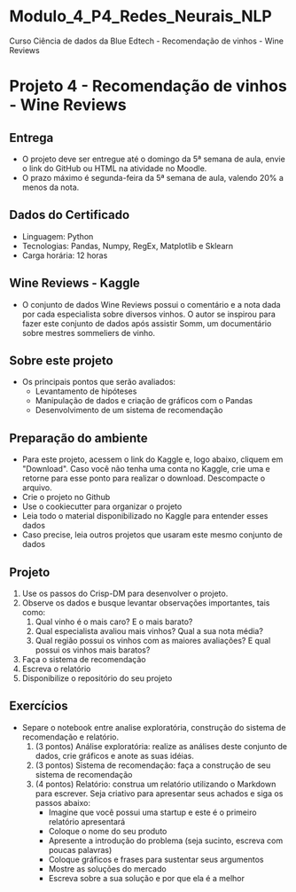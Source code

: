# Modulo_4_P4_Redes_Neurais_NLP
Curso Ciência de dados da Blue Edtech - Recomendação de vinhos - Wine Reviews


# Projeto 4 - Recomendação de vinhos - Wine Reviews

## Entrega
  - O projeto deve ser entregue até o domingo da 5ª semana de aula, envie o link do GitHub ou HTML na atividade no Moodle.
  - O prazo máximo é segunda-feira da 5ª semana de aula, valendo 20% a menos da nota.

## Dados do Certificado
  - Linguagem: Python
  - Tecnologias: Pandas, Numpy, RegEx, Matplotlib e Sklearn
  - Carga horária: 12 horas

## Wine Reviews - Kaggle
  - O conjunto de dados Wine Reviews possui o comentário e a nota dada por cada especialista sobre diversos vinhos. O autor se inspirou para fazer este conjunto de dados após assistir Somm, um documentário sobre mestres sommeliers de vinho.

## Sobre este projeto
  - Os principais pontos que serão avaliados:
     - Levantamento de hipóteses
     - Manipulação de dados e criação de gráficos com o Pandas
     - Desenvolvimento de um sistema de recomendação

## Preparação do ambiente
  - Para este projeto, acessem o link do Kaggle e, logo abaixo, cliquem em "Download". Caso você não tenha uma conta no Kaggle, crie uma e retorne para esse ponto para realizar o download. Descompacte o arquivo.
  - Crie o projeto no Github
  - Use o cookiecutter para organizar o projeto
  - Leia todo o material disponibilizado no Kaggle para entender esses dados
  - Caso precise, leia outros projetos que usaram este mesmo conjunto de dados

## Projeto
  1. Use os passos do Crisp-DM para desenvolver o projeto.
  2. Observe os dados e busque levantar observações importantes, tais como:
     1. Qual vinho é o mais caro? E o mais barato?
     2. Qual especialista avaliou mais vinhos? Qual a sua nota média?
     3. Qual região possui os vinhos com as maiores avaliações? E qual possui os vinhos mais baratos?
  3. Faça o sistema de recomendação
  4. Escreva o relatório
  5. Disponibilize o repositório do seu projeto

## Exercícios
  - Separe o notebook entre analise exploratória, construção do sistema de recomendação e relatório.
     1. (3 pontos) Análise exploratória: realize as análises deste conjunto de dados, crie gráficos e anote as suas idéias.
     2. (3 pontos) Sistema de recomendação: faça a construção de seu sistema de recomendação
     3. (4 pontos) Relatório: construa um relatório utilizando o Markdown para escrever. Seja criativo para apresentar seus achados e siga os passos abaixo:
        - Imagine que você possui uma startup e este é o primeiro relatório apresentará
        - Coloque o nome do seu produto
        - Apresente a introdução do problema (seja sucinto, escreva com poucas palavras)
        - Coloque gráficos e frases para sustentar seus argumentos
        - Mostre as soluções do mercado
        - Escreva sobre a sua solução e por que ela é a melhor
